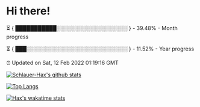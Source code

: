 # Hi there!

⏳ { ███████████░░░░░░░░░░░░░░░░░░░ } - 39.48% - Month progress

⏳ { ███░░░░░░░░░░░░░░░░░░░░░░░░░░░ } - 11.52% - Year progress

⏰ Updated on Sat, 12 Feb 2022 01:19:16 GMT


[![Schlauer-Hax's github stats](https://github-readme-stats.vercel.app/api?username=Schlauer-Hax&show_icons=true&theme=dark&count_private=true)](https://github.com/Schlauer-Hax)


[![Top Langs](https://github-readme-stats.vercel.app/api/top-langs/?username=Schlauer-Hax&layout=compact&theme=dark)](https://github.com/Schlauer-Hax?tab=repositories)


[![Hax's wakatime stats](https://github-readme-stats.vercel.app/api/wakatime?username=Hax&theme=dark)](https://wakatime.com/@Hax)

